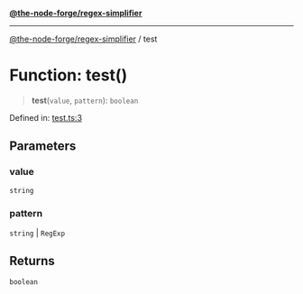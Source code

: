 [**@the-node-forge/regex-simplifier**](../README.md)

---

[@the-node-forge/regex-simplifier](../globals.md) / test

# Function: test()

> **test**(`value`, `pattern`): `boolean`

Defined in:
[test.ts:3](https://github.com/The-Node-Forge/regex-simplifier/blob/4734ea9bff1d3cad56c17914b5fe8655927045e7/src/test.ts#L3)

## Parameters

### value

`string`

### pattern

`string` | `RegExp`

## Returns

`boolean`

